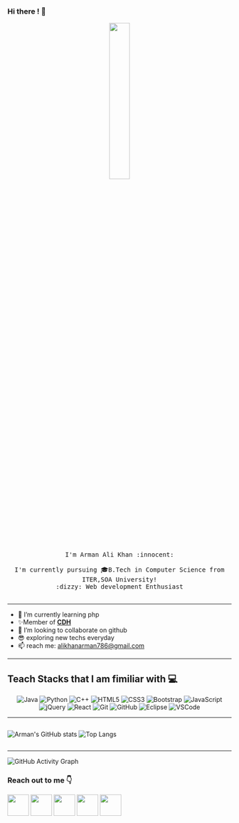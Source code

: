 ### Hi there ! :wave:

<p align="center">
  <img src="https://raw.githubusercontent.com/gist/abhirampai/ce94b0b8345cd969d3cf997578487cdd/raw/b2dc51d4421db9d4a5a17be817e07dc8ad1e3375/hello.gif" width="30%">
  <br><br>
  <samp>
    I'm Arman Ali Khan :innocent:
    <br>
    <br>
     I'm  currently pursuing 🎓B.Tech in Computer Science from ITER,SOA University!
    <br>
    :dizzy: Web development Enthusiast 
    <br><br>
  </samp>
</p>

<hr style="height:2px;border-width:0;color:gray;background-color:gray">

- 🌱 I’m currently learning php
- :sparkles:Member of **[CDH](https://github.com/CodingWizardITER)** 
- 💞️ I’m looking to collaborate on github
- :sunglasses: exploring new techs everyday
- 📫 reach me: alikhanarman786@gmail.com


<hr style="height:2px;border-width:0;color:gray;background-color:gray">


## Teach Stacks that I am fimiliar with :computer:

<div align="center">
  
![Java](https://img.shields.io/badge/java-%23ED8B00.svg?style=for-the-badge&logo=java&logoColor=white)
![Python](https://img.shields.io/badge/python-3670A0?style=for-the-badge&logo=python&logoColor=ffdd54)
![C++](https://img.shields.io/badge/c++-%2300599C.svg?style=for-the-badge&logo=c%2B%2B&logoColor=white)
![HTML5](https://img.shields.io/badge/html5-%23E34F26.svg?style=for-the-badge&logo=html5&logoColor=white)
![CSS3](https://img.shields.io/badge/css3-%231572B6.svg?style=for-the-badge&logo=css3&logoColor=white)
![Bootstrap](https://img.shields.io/badge/bootstrap-%23563D7C.svg?style=for-the-badge&logo=bootstrap&logoColor=white)
![JavaScript](https://img.shields.io/badge/javascript-%23323330.svg?style=for-the-badge&logo=javascript&logoColor=%23F7DF1E)
![jQuery](https://img.shields.io/badge/jquery-%230769AD.svg?style=for-the-badge&logo=jquery&logoColor=white)
![React](https://img.shields.io/badge/react-%2320232a.svg?style=for-the-badge&logo=react&logoColor=%2361DAFB)
![Git](https://img.shields.io/badge/git-%23F05033.svg?style=for-the-badge&logo=git&logoColor=white)
![GitHub](https://img.shields.io/badge/GitHub-100000?style=for-the-badge&logo=github&logoColor=white)
![Eclipse](https://img.shields.io/badge/Eclipse-FE7A16.svg?style=for-the-badge&logo=Eclipse&logoColor=white)
![VSCode](https://img.shields.io/badge/visual%20studio%20code-blue.svg?style=for-the-badge&logo=visual%20studio%20code)
  
</div>

<hr style="height:2px;border-width:0;color:gray;background-color:gray">

<div style="display:flex; flex-direction:row;">
  
  ![Arman's GitHub stats](https://github-readme-stats.vercel.app/api?username=Arman-ali-khan-786&show_icons=true&theme=onedark)
  ![Top Langs](https://github-readme-stats.vercel.app/api/top-langs/?username=Arman-ali-khan-786&layout=compact)
  
</div>

<hr style="height:2px;border-width:0;color:gray;background-color:gray">

![GitHub Activity Graph](https://activity-graph.herokuapp.com/graph?username=Arman-ali-khan-786)
<br>
### Reach out to me :point_down:

<a href="https://www.linkedin.com/in/arman-ali-khan-b44751169/"><img src="https://blog-assets.hootsuite.com/wp-content/uploads/2018/09/In-2C-54px-R.png" width="48px" height="48px"></a>
<a href="https://github.com/Arman-ali-khan-786"><img src="https://cdn.icon-icons.com/icons2/2351/PNG/512/logo_github_icon_143196.png" width="48px" height="48px"></a>
<a href="https://twitter.com/ARMAN__786"><img src="https://i.ibb.co/kmgQVyW/twitter.png" width="48px" height="48px"></a>
<a href="https://www.instagram.com/arman__khan__786_/"><img src="https://upload.wikimedia.org/wikipedia/commons/thumb/a/a5/Instagram_icon.png/1024px-Instagram_icon.png" width="48px" height="48px"></a> 
<a href="https://www.facebook.com/profile.php?id=100010354006362"><img src="https://blog-assets.hootsuite.com/wp-content/uploads/2018/09/f-ogo_RGB_HEX-58.png" width="48px" height="48px"></a>
